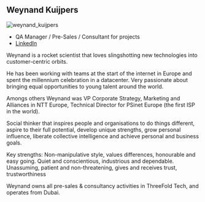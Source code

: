 ## Weynand Kuijpers

![weynand_kuijpers](img/weynand_kuijpers.png )

- QA Manager / Pre-Sales / Consultant for projects
- [LinkedIn](https://www.linkedin.com/in/weynandkuijpers/)

Weynand is a rocket scientist that loves slingshotting new technologies into customer-centric orbits. 

He has been working with teams at the start of the internet in Europe and spent the millennium celebration in a datacenter. Very passionate about bringing equal opportunities to young talent around the world.

Amongs others Weynand was VP Corporate Strategy, Marketing and Alliances in NTT Europe, Technical Director for PSinet Europe (the first ISP in the world).

Social thinker that inspires people and organisations to do things different, aspire to their full potential, develop unique strengths, grow personal influence, liberate collective intelligence and achieve personal and business goals.

Key strengths: Non-manipulative style, values differences, honourable and easy going. Quiet and conscientious, industrious and dependable. Unassuming, patient and non-threatening, gives and receives trust, trustworthiness 

Weynand owns all pre-sales & consultancy activities in ThreeFold Tech,
and operates from Dubai.
